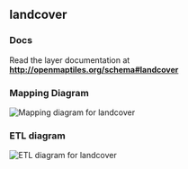 ## landcover

### Docs
Read the layer documentation at **http://openmaptiles.org/schema#landcover**

### Mapping Diagram
![Mapping diagram for landcover](http://openmaptiles.org/media/mapping_landcover.png)

### ETL diagram
![ETL diagram for landcover](http://openmaptiles.org/media/etl_landcover.png)

